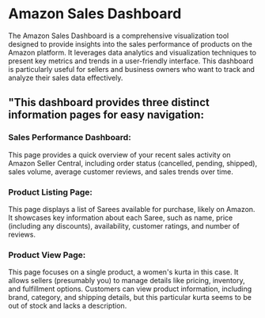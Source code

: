 # Amazon Sales Dashboard
The Amazon Sales Dashboard is a comprehensive visualization tool designed to provide insights into the sales performance of products on the Amazon platform. It leverages data analytics and visualization techniques to present key metrics and trends in a user-friendly interface. This dashboard is particularly useful for sellers and business owners who want to track and analyze their sales data effectively.

## "This dashboard provides three distinct information pages for easy navigation:

   ### Sales Performance Dashboard:
   This page provides a quick overview of your recent sales activity on Amazon Seller Central, including order status 
   (cancelled, pending, shipped), sales volume, average customer reviews, and sales trends over time.

   ### Product Listing Page: 
   This page displays a list of Sarees available for purchase, likely on Amazon. It showcases key information about each 
   Saree, such as name, price (including any discounts), availability, customer ratings, and number of reviews.

   ### Product View Page:
   This page focuses on a single product, a women's kurta in this case. It allows sellers (presumably you) to manage details 
   like pricing, inventory, and fulfillment options. Customers can view product information, including brand, category, and 
   shipping details, but this particular kurta seems to be out of stock and lacks a description.

